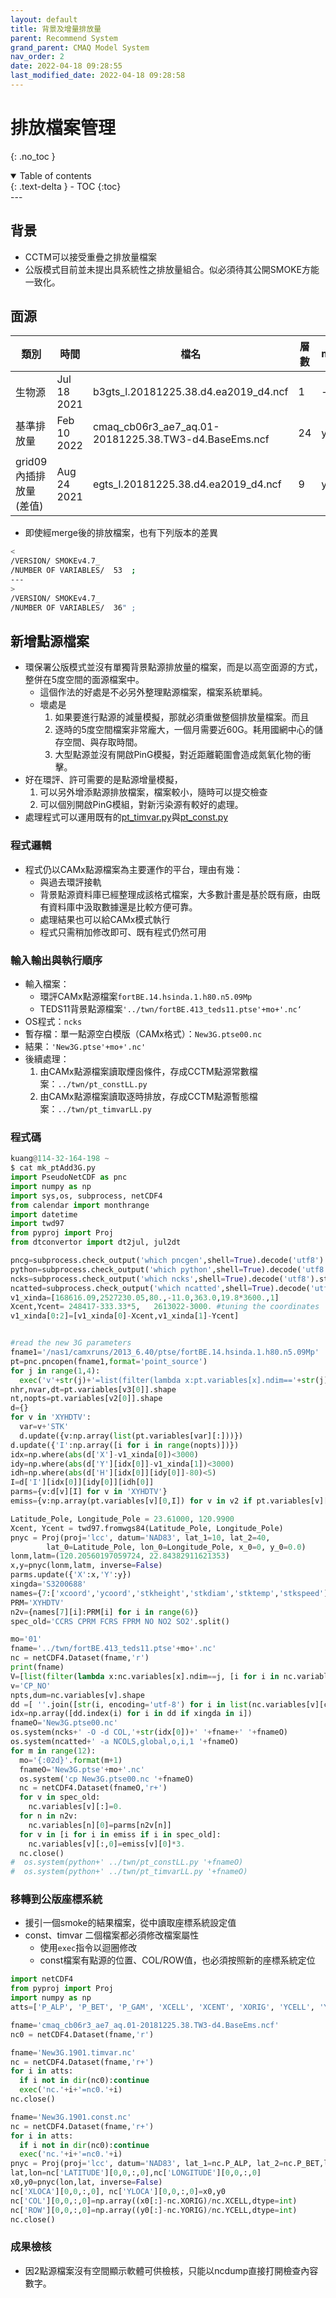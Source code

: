 ```yaml
---
layout: default
title: 背景及增量排放量
parent: Recommend System
grand_parent: CMAQ Model System
nav_order: 2
date: 2022-04-18 09:28:55
last_modified_date: 2022-04-18 09:28:58
---
```


# 排放檔案管理
{: .no_toc }

<details open markdown="block">
  <summary>
    Table of contents
  </summary>
  {: .text-delta }
- TOC
{:toc}
</details>
---

## 背景
- CCTM可以接受重疊之排放量檔案
- 公版模式目前並未提出具系統性之排放量組合。似必須待其公開SMOKE方能一致化。

## 面源

|類別|時間|檔名|層數|merged|
|-|-|-|-|-|
|生物源|Jul 18  2021|b3gts_l.20181225.38.d4.ea2019_d4.ncf|1|-|
|基準排放量|Feb 10 2022|cmaq_cb06r3_ae7_aq.01-20181225.38.TW3-d4.BaseEms.ncf|24|yes|
|grid09內插排放量(差值)|Aug 24 2021|egts_l.20181225.38.d4.ea2019_d4.ncf|9|yes|

- 即使經merge後的排放檔案，也有下列版本的差異
```bash
<
/VERSION/ SMOKEv4.7_
/NUMBER OF VARIABLES/  53  ;
---
>
/VERSION/ SMOKEv4.7_                                                            Data interpolated from grid \"Taiwan09\" to grid \"Taiwan03\"
/NUMBER OF VARIABLES/  36" ;
```
## 新增點源檔案
- 環保署公版模式並沒有單獨背景點源排放量的檔案，而是以高空面源的方式，整併在5度空間的面源檔案中。
  - 這個作法的好處是不必另外整理點源檔案，檔案系統單純。
  - 壞處是
    1. 如果要進行點源的減量模擬，那就必須重做整個排放量檔案。而且
    1. 逐時的5度空間檔案非常龐大，一個月需要近60G。耗用國網中心的儲存空間、與存取時間。
    1. 大型點源並沒有開啟PinG模擬，對近距離範圍會造成氮氧化物的衝擊。
- 好在環評、許可需要的是點源增量模擬，
  1. 可以另外增添點源排放檔案，檔案較小，隨時可以提交檢查
  1. 可以個別開啟PinG模組，對新污染源有較好的處理。
- 處理程式可以運用既有的[pt_timvar.py](https://sinotec2.github.io/Focus-on-Air-Quality/GridModels/PTSE/#pt_timvarpy)與[pt_const.py](https://sinotec2.github.io/Focus-on-Air-Quality/GridModels/PTSE/#pt_constpy)

### 程式邏輯
- 程式仍以CAMx點源檔案為主要運作的平台，理由有幾：
  - 與過去環評接軌
  - 背景點源資料庫已經整理成該格式檔案，大多數計畫是基於既有廠，由既有資料庫中汲取數據還是比較方便可靠。
  - 處理結果也可以給CAMx模式執行
  - 程式只需稍加修改即可、既有程式仍然可用

### 輸入輸出與執行順序
- 輸入檔案：
  - 環評CAMx點源檔案`fortBE.14.hsinda.1.h80.n5.09Mp`
  - TEDS11背景點源檔案`'../twn/fortBE.413_teds11.ptse'+mo+'.nc‘`
- OS程式：`ncks`
- 暫存檔：單一點源空白模版（CAMx格式）：`New3G.ptse00.nc`  
- 結果：`'New3G.ptse'+mo+'.nc'`
- 後續處理：
  1. 由CAMx點源檔案讀取煙囪條件，存成CCTM點源常數檔案：`../twn/pt_constLL.py `
  1. 由CAMx點源檔案讀取逐時排放，存成CCTM點源暫態檔案：`../twn/pt_timvarLL.py `
### 程式碼  

```python
kuang@114-32-164-198 ~
$ cat mk_ptAdd3G.py
import PseudoNetCDF as pnc
import numpy as np
import sys,os, subprocess, netCDF4
from calendar import monthrange
import datetime
import twd97
from pyproj import Proj
from dtconvertor import dt2jul, jul2dt

pncg=subprocess.check_output('which pncgen',shell=True).decode('utf8').strip('\n')
python=subprocess.check_output('which python',shell=True).decode('utf8').strip('\n')
ncks=subprocess.check_output('which ncks',shell=True).decode('utf8').strip('\n')
ncatted=subprocess.check_output('which ncatted',shell=True).decode('utf8').strip('\n')
v1_xinda=[168616.09,2527230.05,80.,-11.0,363.0,19.8*3600.,1]
Xcent,Ycent= 248417-333.33*5,   2613022-3000. #tuning the coordinates
v1_xinda[0:2]=[v1_xinda[0]-Xcent,v1_xinda[1]-Ycent]


#read the new 3G parameters
fname1='/nas1/camxruns/2013_6.40/ptse/fortBE.14.hsinda.1.h80.n5.09Mp'
pt=pnc.pncopen(fname1,format='point_source')
for j in range(1,4):
  exec('v'+str(j)+'=list(filter(lambda x:pt.variables[x].ndim=='+str(j)+', [i for i in pt.variables]))')
nhr,nvar,dt=pt.variables[v3[0]].shape
nt,nopts=pt.variables[v2[0]].shape
d={}
for v in 'XYHDTV':
  var=v+'STK'
  d.update({v:np.array(list(pt.variables[var][:]))})
d.update({'I':np.array([i for i in range(nopts)])})
idx=np.where(abs(d['X']-v1_xinda[0])<3000)
idy=np.where(abs(d['Y'][idx[0]]-v1_xinda[1])<3000)
idh=np.where(abs(d['H'][idx[0]][idy[0]]-80)<5)
I=d['I'][idx[0]][idy[0]][idh[0]]
parms={v:d[v][I] for v in 'XYHDTV'}
emiss={v:np.array(pt.variables[v][0,I]) for v in v2 if pt.variables[v][0,I]>0}

Latitude_Pole, Longitude_Pole = 23.61000, 120.9900
Xcent, Ycent = twd97.fromwgs84(Latitude_Pole, Longitude_Pole)
pnyc = Proj(proj='lcc', datum='NAD83', lat_1=10, lat_2=40,
        lat_0=Latitude_Pole, lon_0=Longitude_Pole, x_0=0, y_0=0.0)
lonm,latm=(120.20560197059724, 22.84382911621353)
x,y=pnyc(lonm,latm, inverse=False)
parms.update({'X':x,'Y':y})
xingda='S3200688'
names={7:['xcoord','ycoord','stkheight','stkdiam','stktemp','stkspeed']}
PRM='XYHDTV'
n2v={names[7][i]:PRM[i] for i in range(6)}
spec_old='CCRS CPRM FCRS FPRM NO NO2 SO2'.split()

mo='01'
fname='../twn/fortBE.413_teds11.ptse'+mo+'.nc'
nc = netCDF4.Dataset(fname,'r')
print(fname)
V=[list(filter(lambda x:nc.variables[x].ndim==j, [i for i in nc.variables])) for j in [1,2,3,4]]
v='CP_NO'
npts,dum=nc.variables[v].shape
dd =[ ''.join([str(i, encoding='utf-8') for i in list(nc.variables[v][c, :])]) for c in range(npts)]
idx=np.array([dd.index(i) for i in dd if xingda in i])
fnameO='New3G.ptse00.nc'
os.system(ncks+' -O -d COL,'+str(idx[0])+' '+fname+' '+fnameO)
os.system(ncatted+' -a NCOLS,global,o,i,1 '+fnameO)
for m in range(12):
  mo='{:02d}'.format(m+1)
  fnameO='New3G.ptse'+mo+'.nc'
  os.system('cp New3G.ptse00.nc '+fnameO)
  nc = netCDF4.Dataset(fnameO,'r+')
  for v in spec_old:
    nc.variables[v][:]=0.
  for n in n2v:
    nc.variables[n][0]=parms[n2v[n]]
  for v in [i for i in emiss if i in spec_old]:
    nc.variables[v][:,0]=emiss[v][0]*3.
  nc.close()
#  os.system(python+' ../twn/pt_constLL.py '+fnameO)
#  os.system(python+' ../twn/pt_timvarLL.py '+fnameO)
```

### 移轉到公版座標系統
- 援引一個smoke的結果檔案，從中讀取座標系統設定值
- const、timvar 二個檔案都必須修改檔案屬性
  - 使用`exec`指令以迴圈修改
  - const檔案有點源的位置、COL/ROW值，也必須按照新的座標系統定位

```python
import netCDF4
from pyproj import Proj
import numpy as np
atts=['P_ALP', 'P_BET', 'P_GAM', 'XCELL', 'XCENT', 'XORIG', 'YCELL', 'YCENT', 'YORIG']

fname='cmaq_cb06r3_ae7_aq.01-20181225.38.TW3-d4.BaseEms.ncf'
nc0 = netCDF4.Dataset(fname,'r')

fname='New3G.1901.timvar.nc'
nc = netCDF4.Dataset(fname,'r+')
for i in atts:
  if i not in dir(nc0):continue
  exec('nc.'+i+'=nc0.'+i)
nc.close()

fname='New3G.1901.const.nc'
nc = netCDF4.Dataset(fname,'r+')
for i in atts:
  if i not in dir(nc0):continue
  exec('nc.'+i+'=nc0.'+i)
pnyc = Proj(proj='lcc', datum='NAD83', lat_1=nc.P_ALP, lat_2=nc.P_BET,lat_0=nc.YCENT, lon_0=nc.XCENT, x_0=0, y_0=0.0)
lat,lon=nc['LATITUDE'][0,0,:,0],nc['LONGITUDE'][0,0,:,0]
x0,y0=pnyc(lon,lat, inverse=False)
nc['XLOCA'][0,0,:,0], nc['YLOCA'][0,0,:,0]=x0,y0
nc['COL'][0,0,:,0]=np.array((x0[:]-nc.XORIG)/nc.XCELL,dtype=int)
nc['ROW'][0,0,:,0]=np.array((y0[:]-nc.YORIG)/nc.YCELL,dtype=int)
nc.close()
```

### 成果檢核
- 因2點源檔案沒有空間顯示軟體可供檢核，只能以ncdump直接打開檢查內容數字。